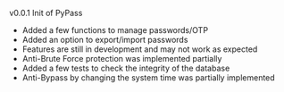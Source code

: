 v0.0.1
Init of PyPass
- Added a few functions to manage passwords/OTP
- Added an option to export/import passwords
- Features are still in development and may not work as expected
- Anti-Brute Force protection was implemented partially
- Added a few tests to check the integrity of the database
- Anti-Bypass by changing the system time was partially implemented